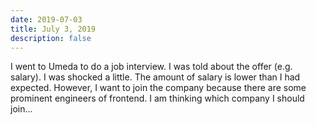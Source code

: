 ```yaml
---
date: 2019-07-03
title: July 3, 2019
description: false
---
```


I went to Umeda to do a job interview. I was told about the offer (e.g. salary). I was shocked a little. The amount of salary is lower than I had expected. However, I want to join the company because there are some prominent engineers of frontend. I am thinking which company I should join...